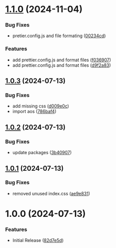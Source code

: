 # [1.1.0](https://github.com/CoCreate-app/CoCreate-aos/compare/v1.0.3...v1.1.0) (2024-11-04)


### Bug Fixes

* pretier.config.js and file formating ([00234cd](https://github.com/CoCreate-app/CoCreate-aos/commit/00234cd8a6e0704bdb572c3bd7dbca53e3550ff2))


### Features

* add prettier.config.js and format files ([f036907](https://github.com/CoCreate-app/CoCreate-aos/commit/f03690770e292e728f75c347cb5461f61856f44b))
* add prettier.config.js and format files ([d9f2a83](https://github.com/CoCreate-app/CoCreate-aos/commit/d9f2a830b8696d4572d0a6cdcf1ed726710566a2))

## [1.0.3](https://github.com/CoCreate-app/CoCreate-aos/compare/v1.0.2...v1.0.3) (2024-07-13)


### Bug Fixes

* add missing css ([d009e0c](https://github.com/CoCreate-app/CoCreate-aos/commit/d009e0c07407493df662e4358665c519f1b621bc))
* import aos ([786baf4](https://github.com/CoCreate-app/CoCreate-aos/commit/786baf4c34e2a99206fde2553e2f3e9426f2bda4))

## [1.0.2](https://github.com/CoCreate-app/CoCreate-aos/compare/v1.0.1...v1.0.2) (2024-07-13)


### Bug Fixes

* update packages ([3b40907](https://github.com/CoCreate-app/CoCreate-aos/commit/3b409071c6cbe299d7258a7f1ec0dd49911c1f29))

## [1.0.1](https://github.com/CoCreate-app/CoCreate-aos/compare/v1.0.0...v1.0.1) (2024-07-13)


### Bug Fixes

* removed unused index.css ([ae9e831](https://github.com/CoCreate-app/CoCreate-aos/commit/ae9e8311a453a947d0a89ffa8705d021c23e5568))

# 1.0.0 (2024-07-13)


### Features

* Initial Release ([82d7e5d](https://github.com/CoCreate-app/CoCreate-aos/commit/82d7e5dafae08f7d41afcaf42772b8fb2a05243f))
